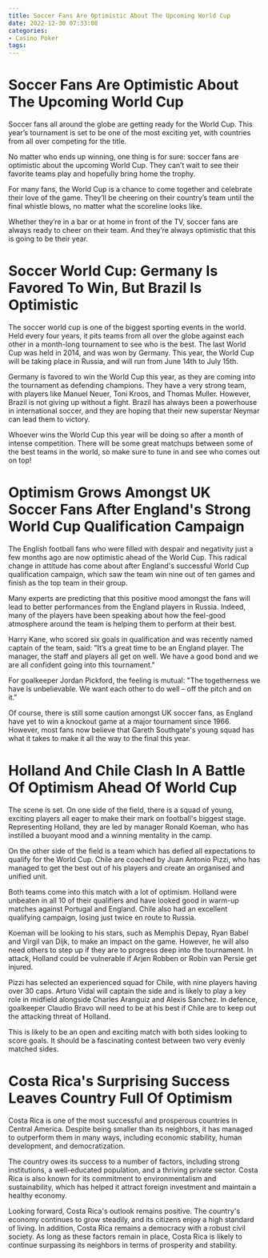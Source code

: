 ```yaml
---
title: Soccer Fans Are Optimistic About The Upcoming World Cup
date: 2022-12-30 07:33:08
categories:
- Casino Poker
tags:
---
```



#  Soccer Fans Are Optimistic About The Upcoming World Cup

Soccer fans all around the globe are getting ready for the World Cup. This year’s tournament is set to be one of the most exciting yet, with countries from all over competing for the title.

No matter who ends up winning, one thing is for sure: soccer fans are optimistic about the upcoming World Cup. They can’t wait to see their favorite teams play and hopefully bring home the trophy.

For many fans, the World Cup is a chance to come together and celebrate their love of the game. They’ll be cheering on their country’s team until the final whistle blows, no matter what the scoreline looks like.

Whether they’re in a bar or at home in front of the TV, soccer fans are always ready to cheer on their team. And they’re always optimistic that this is going to be their year.

#  Soccer World Cup: Germany Is Favored To Win, But Brazil Is Optimistic

The soccer world cup is one of the biggest sporting events in the world. Held every four years, it pits teams from all over the globe against each other in a month-long tournament to see who is the best. The last World Cup was held in 2014, and was won by Germany. This year, the World Cup will be taking place in Russia, and will run from June 14th to July 15th.

Germany is favored to win the World Cup this year, as they are coming into the tournament as defending champions. They have a very strong team, with players like Manuel Neuer, Toni Kroos, and Thomas Muller. However, Brazil is not giving up without a fight. Brazil has always been a powerhouse in international soccer, and they are hoping that their new superstar Neymar can lead them to victory.

Whoever wins the World Cup this year will be doing so after a month of intense competition. There will be some great matchups between some of the best teams in the world, so make sure to tune in and see who comes out on top!

#  Optimism Grows Amongst UK Soccer Fans After England's Strong World Cup Qualification Campaign

The English football fans who were filled with despair and negativity just a few months ago are now optimistic ahead of the World Cup. This radical change in attitude has come about after England's successful World Cup qualification campaign, which saw the team win nine out of ten games and finish as the top team in their group.

Many experts are predicting that this positive mood amongst the fans will lead to better performances from the England players in Russia. Indeed, many of the players have been speaking about how the feel-good atmosphere around the team is helping them to perform at their best.

Harry Kane, who scored six goals in qualification and was recently named captain of the team, said: "It’s a great time to be an England player. The manager, the staff and players all get on well. We have a good bond and we are all confident going into this tournament."

For goalkeeper Jordan Pickford, the feeling is mutual: "The togetherness we have is unbelievable. We want each other to do well – off the pitch and on it."

Of course, there is still some caution amongst UK soccer fans, as England have yet to win a knockout game at a major tournament since 1966. However, most fans now believe that Gareth Southgate's young squad has what it takes to make it all the way to the final this year.

#  Holland And Chile Clash In A Battle Of Optimism Ahead Of World Cup

The scene is set. On one side of the field, there is a squad of young, exciting players all eager to make their mark on football's biggest stage. Representing Holland, they are led by manager Ronald Koeman, who has instilled a buoyant mood and a winning mentality in the camp.

On the other side of the field is a team which has defied all expectations to qualify for the World Cup. Chile are coached by Juan Antonio Pizzi, who has managed to get the best out of his players and create an organised and unified unit.

Both teams come into this match with a lot of optimism. Holland were unbeaten in all 10 of their qualifiers and have looked good in warm-up matches against Portugal and England. Chile also had an excellent qualifying campaign, losing just twice en route to Russia.

Koeman will be looking to his stars, such as Memphis Depay, Ryan Babel and Virgil van Dijk, to make an impact on the game. However, he will also need others to step up if they are to progress deep into the tournament. In attack, Holland could be vulnerable if Arjen Robben or Robin van Persie get injured.

Pizzi has selected an experienced squad for Chile, with nine players having over 30 caps. Arturo Vidal will captain the side and is likely to play a key role in midfield alongside Charles Aranguiz and Alexis Sanchez. In defence, goalkeeper Claudio Bravo will need to be at his best if Chile are to keep out the attacking threat of Holland.

This is likely to be an open and exciting match with both sides looking to score goals. It should be a fascinating contest between two very evenly matched sides.

#  Costa Rica's Surprising Success Leaves Country Full Of Optimism

Costa Rica is one of the most successful and prosperous countries in Central America. Despite being smaller than its neighbors, it has managed to outperform them in many ways, including economic stability, human development, and democratization.

The country owes its success to a number of factors, including strong institutions, a well-educated population, and a thriving private sector. Costa Rica is also known for its commitment to environmentalism and sustainability, which has helped it attract foreign investment and maintain a healthy economy.

Looking forward, Costa Rica's outlook remains positive. The country's economy continues to grow steadily, and its citizens enjoy a high standard of living. In addition, Costa Rica remains a democracy with a robust civil society. As long as these factors remain in place, Costa Rica is likely to continue surpassing its neighbors in terms of prosperity and stability.